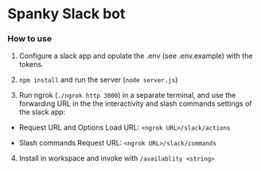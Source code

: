 # Spanky Slack bot

### How to use

1. Configure a slack app and opulate the .env (see .env.example) with the tokens.

2. `npm install` and run the server (`node server.js`)

3. Run ngrok (`./ngrok http 3000`) in a separate terminal, and use the forwarding URL in the the interactivity and slash commands settings of the slack app:

- Request URL and Options Load URL:
`<ngrok URL>/slack/actions`


- Slash commands Request URL:
`<ngrok URL>/slack/commands`

4. Install in workspace and invoke with `/availablity <string>`